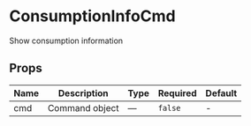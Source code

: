 # ConsumptionInfoCmd

Show consumption information

## Props

<!-- @vuese:ConsumptionInfoCmd:props:start -->
|Name|Description|Type|Required|Default|
|---|---|---|---|---|
|cmd|Command object|—|`false`|-|

<!-- @vuese:ConsumptionInfoCmd:props:end -->


